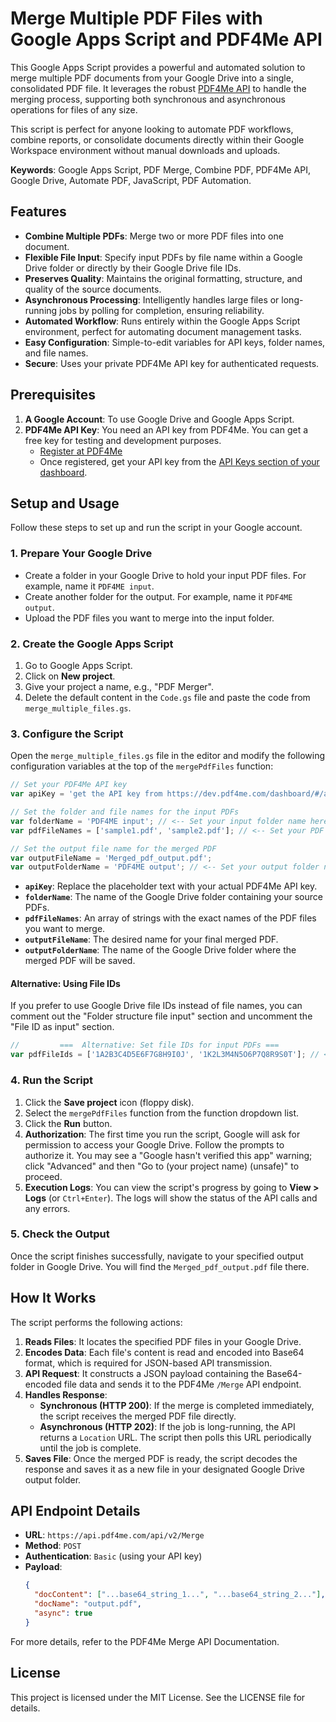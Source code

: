 # Merge Multiple PDF Files with Google Apps Script and PDF4Me API

This Google Apps Script provides a powerful and automated solution to merge multiple PDF documents from your Google Drive into a single, consolidated PDF file. It leverages the robust [PDF4Me API](https://pdf4me.com/api) to handle the merging process, supporting both synchronous and asynchronous operations for files of any size.

This script is perfect for anyone looking to automate PDF workflows, combine reports, or consolidate documents directly within their Google Workspace environment without manual downloads and uploads.

**Keywords**: Google Apps Script, PDF Merge, Combine PDF, PDF4Me API, Google Drive, Automate PDF, JavaScript, PDF Automation.

## Features

- **Combine Multiple PDFs**: Merge two or more PDF files into one document.
- **Flexible File Input**: Specify input PDFs by file name within a Google Drive folder or directly by their Google Drive file IDs.
- **Preserves Quality**: Maintains the original formatting, structure, and quality of the source documents.
- **Asynchronous Processing**: Intelligently handles large files or long-running jobs by polling for completion, ensuring reliability.
- **Automated Workflow**: Runs entirely within the Google Apps Script environment, perfect for automating document management tasks.
- **Easy Configuration**: Simple-to-edit variables for API keys, folder names, and file names.
- **Secure**: Uses your private PDF4Me API key for authenticated requests.

## Prerequisites

1.  **A Google Account**: To use Google Drive and Google Apps Script.
2.  **PDF4Me API Key**: You need an API key from PDF4Me. You can get a free key for testing and development purposes.
    -   [Register at PDF4Me](https://dev.pdf4me.com/signup)
    -   Once registered, get your API key from the [API Keys section of your dashboard](https://dev.pdf4me.com/dashboard/#/api-keys).

## Setup and Usage

Follow these steps to set up and run the script in your Google account.

### 1. Prepare Your Google Drive

- Create a folder in your Google Drive to hold your input PDF files. For example, name it `PDF4ME input`.
- Create another folder for the output. For example, name it `PDF4ME output`.
- Upload the PDF files you want to merge into the input folder.

### 2. Create the Google Apps Script

1.  Go to Google Apps Script.
2.  Click on **New project**.
3.  Give your project a name, e.g., "PDF Merger".
4.  Delete the default content in the `Code.gs` file and paste the code from `merge_multiple_files.gs`.

### 3. Configure the Script

Open the `merge_multiple_files.gs` file in the editor and modify the following configuration variables at the top of the `mergePdfFiles` function:

```javascript
// Set your PDF4Me API key
var apiKey = 'get the API key from https://dev.pdf4me.com/dashboard/#/api-keys'; 

// Set the folder and file names for the input PDFs
var folderName = 'PDF4ME input'; // <-- Set your input folder name here
var pdfFileNames = ['sample1.pdf', 'sample2.pdf']; // <-- Set your PDF file names here

// Set the output file name for the merged PDF
var outputFileName = 'Merged_pdf_output.pdf';
var outputFolderName = 'PDF4ME output'; // <-- Set your output folder name here
```

- **`apiKey`**: Replace the placeholder text with your actual PDF4Me API key.
- **`folderName`**: The name of the Google Drive folder containing your source PDFs.
- **`pdfFileNames`**: An array of strings with the exact names of the PDF files you want to merge.
- **`outputFileName`**: The desired name for your final merged PDF.
- **`outputFolderName`**: The name of the Google Drive folder where the merged PDF will be saved.

#### Alternative: Using File IDs

If you prefer to use Google Drive file IDs instead of file names, you can comment out the "Folder structure file input" section and uncomment the "File ID as input" section.

```javascript
//         ===  Alternative: Set file IDs for input PDFs ===
var pdfFileIds = ['1A2B3C4D5E6F7G8H9I0J', '1K2L3M4N5O6P7Q8R9S0T']; // <-- Add your file IDs here
```

### 4. Run the Script

1.  Click the **Save project** icon (floppy disk).
2.  Select the `mergePdfFiles` function from the function dropdown list.
3.  Click the **Run** button.
4.  **Authorization**: The first time you run the script, Google will ask for permission to access your Google Drive. Follow the prompts to authorize it. You may see a "Google hasn't verified this app" warning; click "Advanced" and then "Go to (your project name) (unsafe)" to proceed.
5.  **Execution Logs**: You can view the script's progress by going to **View > Logs** (or `Ctrl+Enter`). The logs will show the status of the API calls and any errors.

### 5. Check the Output

Once the script finishes successfully, navigate to your specified output folder in Google Drive. You will find the `Merged_pdf_output.pdf` file there.

## How It Works

The script performs the following actions:

1.  **Reads Files**: It locates the specified PDF files in your Google Drive.
2.  **Encodes Data**: Each file's content is read and encoded into Base64 format, which is required for JSON-based API transmission.
3.  **API Request**: It constructs a JSON payload containing the Base64-encoded file data and sends it to the PDF4Me `/Merge` API endpoint.
4.  **Handles Response**:
    -   **Synchronous (HTTP 200)**: If the merge is completed immediately, the script receives the merged PDF file directly.
    -   **Asynchronous (HTTP 202)**: If the job is long-running, the API returns a `Location` URL. The script then polls this URL periodically until the job is complete.
5.  **Saves File**: Once the merged PDF is ready, the script decodes the response and saves it as a new file in your designated Google Drive output folder.

## API Endpoint Details

- **URL**: `https://api.pdf4me.com/api/v2/Merge`
- **Method**: `POST`
- **Authentication**: `Basic` (using your API key)
- **Payload**:
    ```json
    {
      "docContent": ["...base64_string_1...", "...base64_string_2..."],
      "docName": "output.pdf",
      "async": true
    }
    ```

For more details, refer to the PDF4Me Merge API Documentation.

## License

This project is licensed under the MIT License. See the LICENSE file for details.

